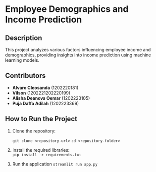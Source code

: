 # Employee Demographics and Income Prediction

## Description
This project analyzes various factors influencing employee income and demographics, providing insights into income prediction using machine learning models.

## Contributors
- **Alvaro Cleosanda** (1202220181)  
- **Vilson** (1202221202220199)  
- **Alisha Deanova Oemar** (1202223105)  
- **Puja Daffa Adilah** (1202223369)  

## How to Run the Project

1. Clone the repository:
   
   `git clone <repository-url>`
   `cd <repository-folder>`

2. Install the required libraries:  
`pip install -r requirements.txt`

3. Run the application
`streamlit run app.py`




